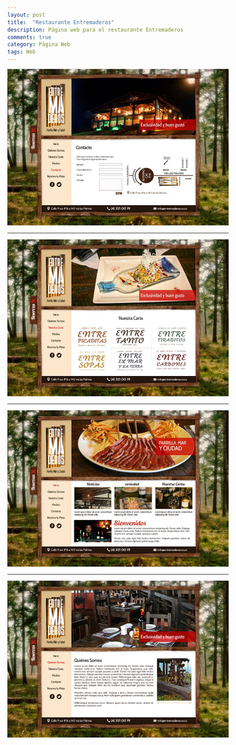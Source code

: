 ```yaml
---
layout: post
title:  "Restaurante Entremaderos"
description: Página web para el restaurante Entremaderos
comments: true
category: Página Web
tags: Web
---
```

<img src="/public/imgs/proyectos/entremaderos1.jpg" />
<hr>
<img src="/public/imgs/proyectos/entremaderos2.jpg" />
<hr>
<img src="/public/imgs/proyectos/entremaderos3.jpg" />
<hr>
<img src="/public/imgs/proyectos/entremaderos4.jpg" />

